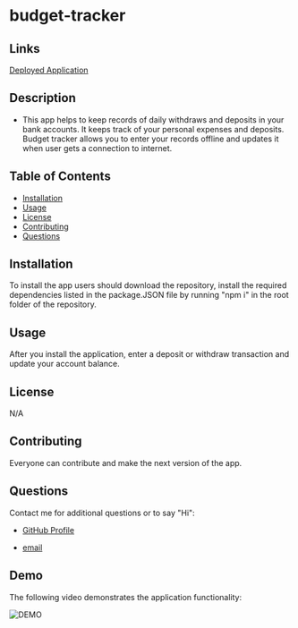 # budget-tracker

## Links

[Deployed Application](https://budget-tracker-ki.herokuapp.com/)

## Description

* This app helps to keep records of daily withdraws and deposits in your bank accounts. It keeps track of your personal expenses and deposits. Budget tracker allows you to enter your records offline and updates it when user gets a connection to internet.


## Table of Contents

- [Installation](#installation)
- [Usage](#usage)
- [License](#license)
- [Contributing](#contributing)
- [Questions](#questions)

## Installation

To install the app users should download the repository, install the required dependencies listed in the package.JSON file by running "npm i" in the root folder of the repository.

## Usage

After you install the application, enter a deposit or withdraw transaction and update your account balance. 


## License

N/A

## Contributing

Everyone can contribute and make the next version of the app.

## Questions

Contact me for additional questions or to say "Hi":

- [GitHub Profile](https://github.com/kiankovskaia)

- [email](mailto:kiankovskaia@gmail.com)

## Demo

The following video demonstrates the application functionality:

![DEMO](demo.JPG)

